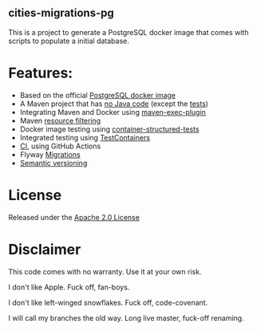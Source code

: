cities-migrations-pg
---

This is a project to generate a PostgreSQL docker image that comes with scripts to populate a initial database.

# Features:
* Based on the official [PostgreSQL docker image](https://hub.docker.com/_/postgres)
* A Maven project that has [no Java code](https://github.com/raonigabriel/cities-migrations-pg/tree/master/src) (except the [tests](https://github.com/raonigabriel/cities-migrations-pg/tree/master/src/test/java/com/github/raonigabriel))
* Integrating Maven and Docker using [maven-exec-plugin](https://www.mojohaus.org/exec-maven-plugin/)
* Maven [resource filtering](https://maven.apache.org/plugins/maven-resources-plugin/examples/filter.html)
* Docker image testing using [container-structured-tests](https://github.com/GoogleContainerTools/container-structure-test#container-structure-tests) 
* Integrated testing using [TestContainers](https://www.testcontainers.org/modules/databases/postgres/)
* [CI](https://github.com/raonigabriel/cities-migrations-pg/blob/master/.github/workflows/ci.yml), using GitHub Actions
* Flyway [Migrations](https://flywaydb.org/documentation/concepts/migrations.html)
* [Semantic versioning](https://semver.org/)
 
# License
Released under the [Apache 2.0 License](https://github.com/raonigabriel/cities-migrations-pg/blob/master/LICENSE)

# Disclaimer
This code comes with no warranty. Use it at your own risk.

I don't like Apple. Fuck off, fan-boys.

I don't like left-winged snowflakes. Fuck off, code-covenant.

I will call my branches the old way. Long live master, fuck-off renaming.
